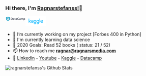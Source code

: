 ### Hi there, I'm  [Ragnarstefanss!][Personal-Website]👋

<a href="https://www.datacamp.com/profile/ragnarstefanss">
  <img align="left" alt="Ragnar | Datacamp" width="64px" src="https://raw.githubusercontent.com/ragnarstefanss/ragnarstefanss/master/assets/datacamp.png" />
</a>
<a href="https://www.kaggle.com/ragnarstefansson">
  <img align="left" alt="Ragnar | Kaggle" width="64px" src="https://raw.githubusercontent.com/ragnarstefanss/ragnarstefanss/master/assets/kaggle.svg" />
</a>
<br />
<br />

- 🔭 I’m currently working on my project [Forbes 400 in Python]
- 🌱 I'm currently learning data science
- 🥅 2020 Goals: Read 52 books ( status:  21 / 52)
- 📫 How to reach me **ragnar@ragnarsmedia.com**
- 🔗 [Linkedin] - [Youtube] - [Kaggle] - [Datacamp]

<img align="left" alt="ragnarstefanss's Github Stats" src="https://github-readme-stats.vercel.app/api?username=ragnarstefanss&show_icons=true&hide_border=true" />

[Personal-Website]: http://ragnarstefansson.com
[Forbes]: https://github.com/Ragnarstefanss/forbes-python
[Linkedin]: https://linkedin.com/in/ragnarstefansson
[Youtube]: https://www.youtube.com/channel/UCALWPT-zO46wqK6t_aJk7pg
[Kaggle]: https://kaggle.com/ragnarstefansson
[Datacamp]: https://www.datacamp.com/profile/ragnarstefanss

<!--
**Ragnarstefanss/ragnarstefanss** is a ✨ _special_ ✨ repository because its `README.md` (this file) appears on your GitHub profile.

Here are some ideas to get you started:

- 🔭 I’m currently working on ...
- 🌱 I’m currently learning ...
- 👯 I’m looking to collaborate on ...
- 🤔 I’m looking for help with ...
- 💬 Ask me about ...
- 📫 How to reach me: ...
- 😄 Pronouns: ...
- ⚡ Fun fact: ...
-->
